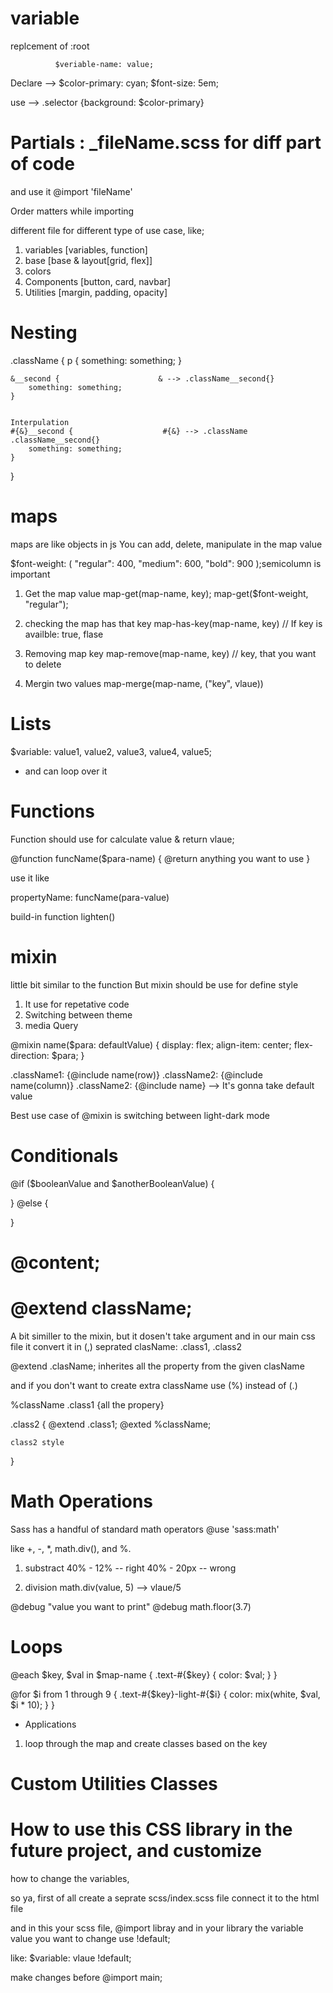 # variable
replcement of :root

              $veriable-name: value;
Declare  -->  $color-primary: cyan;
              $font-size: 5em;

use      --> .selector {background: $color-primary}








# Partials : _fileName.scss        for diff part of code
and use it    @import 'fileName'

Order matters while importing

different file for different type of use case, like;
1. variables [variables, function]
2. base [base & layout[grid, flex]]
3. colors
4. Components [button, card, navbar]
5. Utilities [margin, padding, opacity]









# Nesting
.className {
    p {
        something: something;
    }


    &__second {                      & --> .className__second{}
        something: something;
    }


    Interpulation
    #{&}__second {                    #{&} --> .className .className__second{}
        something: something;
    }
}











# maps
maps are like objects in js
You can add, delete, manipulate in the map value

$font-weight: (
    "regular": 400,
    "medium": 600,
    "bold": 900
);semicolumn is important

1. Get the map value
map-get(map-name, key);
map-get($font-weight, "regular");

2. checking the map has that key
map-has-key(map-name, key) // If key is availble: true, flase

3. Removing map key
map-remove(map-name, key) // key, that you want to delete

4. Mergin two values
map-merge(map-name, ("key", vlaue))







# Lists
$variable: value1, value2, value3, value4, value5;
- and can loop over it







# Functions
Function should use for calculate value & return vlaue;

@function funcName($para-name) {
    @return anything you want to use
}

use it like

propertyName: funcName(para-value)


build-in function lighten()














# mixin
little bit similar to the function
But mixin should be use for define style

1. It use for repetative code
2. Switching between theme
3. media Query

@mixin name($para: defaultValue) {
    display: flex;
    align-item: center;
    flex-direction: $para;
}

.className1: {@include name(row)}
.className2: {@include name(column)}
.className2: {@include name} --> It's gonna take default value


Best use case of @mixin is switching between light-dark mode






# Conditionals
@if ($booleanValue and $anotherBooleanValue) {

} @else {

}




# @content;




# @extend className;
A bit similler to the mixin, but it dosen't take argument
and in our main css file it convert it in (,) seprated clasName: .class1, .class2

@extend .clasName; inherites all the property from the given clasName

and if you don't want to create extra className use (%) instead of (.)

%className
.class1 {all the propery}

.class2 {
    @extend .class1;
    @exted %className;

    class2 style
}











# Math Operations
Sass has a handful of standard math operators
@use 'sass:math'

like +, -, *, math.div(), and %.


1. substract
40% - 12%        --  right
40% - 20px       --  wrong


2. division
math.div(value, 5)  --> vlaue/5


@debug "value you want to print"
@debug math.floor(3.7)











# Loops
@each $key, $val in $map-name {
    .text-#{$key} {
        color: $val;
    }
}


@for $i from 1 through 9 {
    .text-#{$key}-light-#{$i} {
        color: mix(white, $val, $i * 10);
    }
}

* Applications
1. loop through the map and create classes based on the key




# Custom Utilities Classes





# How to use this CSS library in the future project, and customize
how to change the variables, 

so ya, first of all create a seprate scss/index.scss file
connect it to the html file

and in this your scss file, @import libray
and in your library the variable value you want to change use !default;

like: $variable: vlaue !default;

make changes before @import main;
